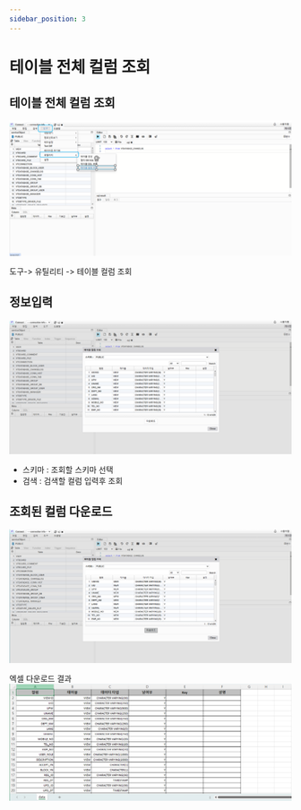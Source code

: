 ```yaml
---
sidebar_position: 3
---
```


# 테이블 전체 컬럼 조회

## 테이블 전체 컬럼 조회

![08dd20768c6d4d24c1c111c5616471fb.png](./img/08dd20768c6d4d24c1c111c5616471fb.png)

도구-> 유틸리티 -> 테이블 컬럼 조회

## 정보입력

![05c953c72f86e08e2a4c01a4f26df783.png](./img/05c953c72f86e08e2a4c01a4f26df783.png)

- 스키마 : 조회할 스키마 선택
- 검색 : 검색할 컬럼 입력후 조회

## 조회된 컬럼 다운로드

![67d3c871e1e1473840606256ef510bc6.png](./img/67d3c871e1e1473840606256ef510bc6.png)

엑셀 다운로드 결과
![a23c6712b50b301d475a359cb7c07053.png](./img/a23c6712b50b301d475a359cb7c07053.png)
